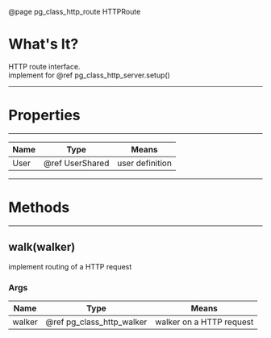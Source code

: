 ﻿@page pg_class_http_route HTTPRoute

# What's It?

HTTP route interface.  
implement for @ref pg_class_http_server.setup()  

-----
# Properties

-----
| Name | Type | Means |
|------|------|-------|
| User | @ref UserShared | user definition |

-----
# Methods

-----
## walk(walker)

implement routing of a HTTP request

### Args

| Name | Type | Means |
|------|------|-------|
| walker | @ref pg_class_http_walker | walker on a HTTP request |
